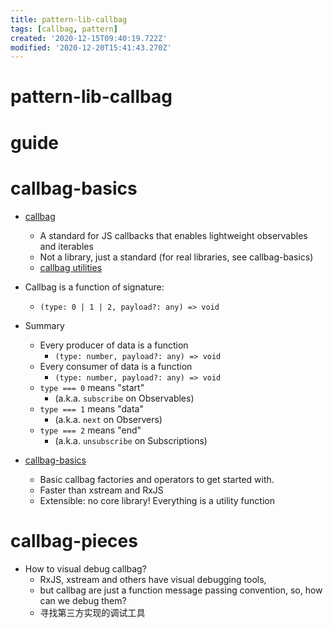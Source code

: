 ```yaml
---
title: pattern-lib-callbag
tags: [callbag, pattern]
created: '2020-12-15T09:40:19.722Z'
modified: '2020-12-20T15:41:43.270Z'
---
```


# pattern-lib-callbag

# guide

# callbag-basics

- [callbag](https://github.com/callbag/callbag)
  - A standard for JS callbacks that enables lightweight observables and iterables
  - Not a library, just a standard (for real libraries, see callbag-basics)
  - [callbag utilities](https://github.com/callbag/callbag/wiki)

- Callbag is a function of signature:
  - `(type: 0 | 1 | 2, payload?: any) => void`

- Summary
  - Every producer of data is a function 
    - `(type: number, payload?: any) => void`
  - Every consumer of data is a function 
    - `(type: number, payload?: any) => void`
  - `type === 0` means "start" 
    - (a.k.a. `subscribe` on Observables)
  - `type === 1` means "data" 
    - (a.k.a. `next` on Observers)
  - `type === 2` means "end" 
    - (a.k.a. `unsubscribe` on Subscriptions)

- [callbag-basics](https://github.com/staltz/callbag-basics)
  - Basic callbag factories and operators to get started with.
  - Faster than xstream and RxJS
  - Extensible: no core library! Everything is a utility function

# callbag-pieces

- How to visual debug callbag? 
  - RxJS, xstream and others have visual debugging tools, 
  - but callbag are just a function message passing convention, so, how can we debug them?
  - 寻找第三方实现的调试工具
